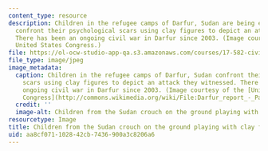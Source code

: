 ```yaml
---
content_type: resource
description: Children in the refugee camps of Darfur, Sudan are being encouraged to
  confront their psychological scars using clay figures to depict an attack they witnessed.
  There has been an ongoing civil war in Darfur since 2003. (Image courtesy of the
  United States Congress.)
file: https://ol-ocw-studio-app-qa.s3.amazonaws.com/courses/17-582-civil-war-spring-2010/aa8cf071102842cb7436900a3c8206a6_17-582s10.jpg
file_type: image/jpeg
image_metadata:
  caption: Children in the refugee camps of Darfur, Sudan confront their psychological
    scars using clay figures to depict an attack they witnessed. There has been an
    ongoing civil war in Darfur since 2003. (Image courtesy of the [United States
    Congress](http://commons.wikimedia.org/wiki/File:Darfur_report_-_Page_7_Image_1.jpg).)
  credit: ''
  image-alt: Children from the Sudan crouch on the ground playing with clay figures.
resourcetype: Image
title: Children from the Sudan crouch on the ground playing with clay figures
uid: aa8cf071-1028-42cb-7436-900a3c8206a6
---
```

